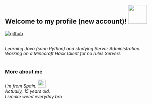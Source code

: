 <h2> Welcome to my profile (new account)! <img src="https://c.tenor.com/FHFBIMjKtQkAAAAC/weed-420.gif8" width="60"></h2>
  
  [![github](https://img.shields.io/github/followers/weedmorada?label=follow&style=social)](https://github.com/weedmorada)</br></br>
  
  <em>
  Learning Java (soon Python) and studying Server Administration..</br>
  Working on a Minecraft Hack Client for no rules Servers
  </em></br></br>
  
  ### More about me
  
  <em>I'm from Spain. <img src="https://github.com/csmoore/country-flag-icons/blob/master/country-flags-4x3-png/es.png" width="25"></br>
  Actually, 15 years old.</br>
  I smoke weed everyday bro</em>
  
